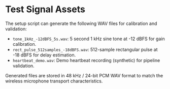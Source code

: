 # Test Signal Assets

The setup script can generate the following WAV files for calibration and validation:

- `tone_1kHz_-12dBFS_5s.wav`: 5 second 1 kHz sine tone at -12 dBFS for gain calibration.
- `rect_pulse_512samples_-18dBFS.wav`: 512-sample rectangular pulse at -18 dBFS for delay estimation.
- `heartbeat_demo.wav`: Demo heartbeat recording (synthetic) for pipeline validation.

Generated files are stored in 48 kHz / 24-bit PCM WAV format to match the wireless microphone transport characteristics.
